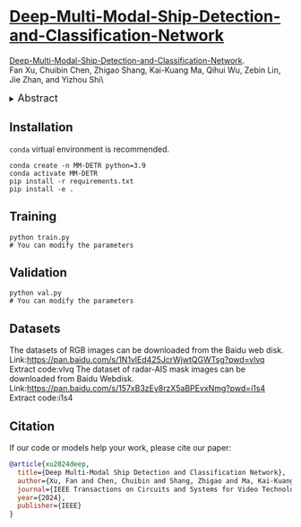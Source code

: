 # [Deep-Multi-Modal-Ship-Detection-and-Classification-Network](https://ieeexplore.ieee.org/abstract/document/10806870)


[Deep-Multi-Modal-Ship-Detection-and-Classification-Network](https://ieeexplore.ieee.org/abstract/document/10806870).\
Fan Xu, Chuibin Chen, Zhigao Shang, Kai-Kuang Ma, Qihui Wu, Zebin Lin, Jie Zhan, and Yizhou Shi\

<details>
  <summary>
  <font size="+1">Abstract</font>
  </summary>
While a majority of single-modal ship detectors solely rely on RGB images, a novel multi-modal real-time transformer-based ship detection and classification method, called the MM-ShipNet, is proposed in this paper that integrates the data acquired from three modalities—i.e., RGB camera, radar, and automatic identification system (AIS). First, a bounding box is generated based on the position information from radar and ship’s actual size information from AIS. This physical information are fused and projected onto the camera-acquired RGB image frame. Each bounding box is then possibly weighted depending on the ship size presented on the image. The generated weighted ship masks (WSMs) will be exploited for facilitating ship classification task. In the second stage of MM-ShipNet, multi-modal detection transformer (MM-DETR) introduces an multi-modal cross-scale encoder (MCE) for improving ship detection and classification performance. Our MCE exploits a dual-flow structure to fuse the features extracted from the WSMs and the RGB images under different scales. Since our method is the first work entailing three aforementioned modalities, no such dataset with all modalities can be found in the open source. Thus, we construct a multi-modal ship dataset, termed MMShips, as another contribution. Our MMShips dataset comprises 9,513 camera-acquired real-life maritime RGB images and their aligned ship masks generated from radar and AIS. Experimental results clearly demonstrate that our MM-ShipNet significantly outperforms multiple state of-the-art single-modal and multi-modal ship detectors.
</details>

## Installation
`conda` virtual environment is recommended. 
```
conda create -n MM-DETR python=3.9
conda activate MM-DETR
pip install -r requirements.txt
pip install -e .
```
## Training
```
python train.py
# You can modify the parameters
```

## Validation
```
python val.py
# You can modify the parameters
```

## Datasets
The datasets of RGB images can be downloaded from the Baidu web disk.
Link:https://pan.baidu.com/s/1N1vlEd425JcrWjwtQGWTsg?pwd=vlvq 
Extract code:vlvq
The dataset of radar-AIS mask images can be downloaded from Baidu Webdisk.
Link:https://pan.baidu.com/s/157xB3zEy8rzX5aBPEvxNmg?pwd=i1s4 
Extract code:i1s4 

## Citation

If our code or models help your work, please cite our paper:
```BibTeX
@article{xu2024deep,
  title={Deep Multi-Modal Ship Detection and Classification Network},
  author={Xu, Fan and Chen, Chuibin and Shang, Zhigao and Ma, Kai-Kuang and Wu, Qihui and Lin, Zebin and Zhan, Jie and Shi, Yizhou},
  journal={IEEE Transactions on Circuits and Systems for Video Technology},
  year={2024},
  publisher={IEEE}
}
```
